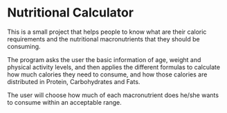 # Nutritional Calculator
This is a small project that helps people to know what are their caloric requirements and the nutritional macronutrients that they should be consuming.

The program asks the user the basic information of age, weight and physical activity levels, and then applies the different formulas to calculate how much calories they need to consume, and how those calories are distributed in Protein, Carbohydrates and Fats. 

The user will choose how much of each macronutrient does he/she wants to consume within an acceptable range.
